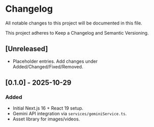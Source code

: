 # Changelog

All notable changes to this project will be documented in this file.

This project adheres to Keep a Changelog and Semantic Versioning.

## [Unreleased]
- Placeholder entries. Add changes under Added/Changed/Fixed/Removed.

## [0.1.0] - 2025-10-29
### Added
- Initial Next.js 16 + React 19 setup.
- Gemini API integration via `services/geminiService.ts`.
- Asset library for images/videos.
